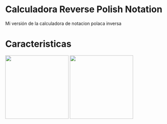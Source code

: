 <h1>
Calculadora Reverse Polish Notation
</h1>

Mi versión de la calculadora de notacion polaca inversa

<h1>Caracteristicas</h1>

<img src="https://github.com/Rodielm/prj-cursobasico-1/blob/master/help.jpg" width="200"/>
<img src="https://github.com/Rodielm/prj-cursobasico-1/blob/master/main.jpg" width="200"/>

